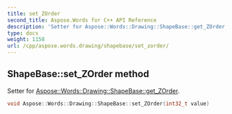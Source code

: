 ```yaml
---
title: set_ZOrder
second_title: Aspose.Words for C++ API Reference
description: 'Setter for Aspose::Words::Drawing::ShapeBase::get_ZOrder.'
type: docs
weight: 1158
url: /cpp/aspose.words.drawing/shapebase/set_zorder/
---
```

## ShapeBase::set_ZOrder method


Setter for [Aspose::Words::Drawing::ShapeBase::get_ZOrder](../get_zorder/).

```cpp
void Aspose::Words::Drawing::ShapeBase::set_ZOrder(int32_t value)
```

